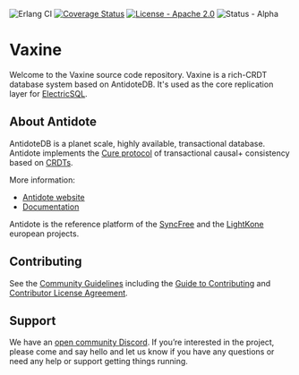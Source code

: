 ![Erlang CI](https://github.com/electric-sql/vaxine/workflows/CI/badge.svg)
[![Coverage Status](https://coveralls.io/repos/github/electric-sql/vaxine/badge.svg?branch=main)](https://coveralls.io/github/electric-sql/vaxine?branch=main)
[![License - Apache 2.0](https://img.shields.io/badge/license-Apache-green)](./blob/main/LICENSE.md)
![Status - Alpha](https://img.shields.io/badge/status-alpha-red)

# Vaxine

Welcome to the Vaxine source code repository. Vaxine is a rich-CRDT database system based on AntidoteDB. It's used as the core replication layer for [ElectricSQL](https://electric-sql.com).

## About Antidote

AntidoteDB is a planet scale, highly available, transactional database. Antidote implements the [Cure protocol](https://ieeexplore.ieee.org/document/7536539/) of transactional causal+ consistency based on [CRDTs](https://crdt.tech).

More information:

- [Antidote website](https://www.antidotedb.eu)
- [Documentation](https://antidotedb.gitbook.io/documentation)

Antidote is the reference platform of the [SyncFree](https://syncfree.lip6.fr/) and the [LightKone](https://www.lightkone.eu/) european projects.

## Contributing

See the [Community Guidelines](https://github.com/electric-sql/meta) including the [Guide to Contributing](https://github.com/electric-sql/meta/blob/main/CONTRIBUTING.md) and [Contributor License Agreement](https://github.com/electric-sql/meta/blob/main/CLA.md).

## Support

We have an [open community Discord](https://discord.gg/B7kHGwDcbj). If you’re interested in the project, please come and say hello and let us know if you have any questions or need any help or support getting things running.
